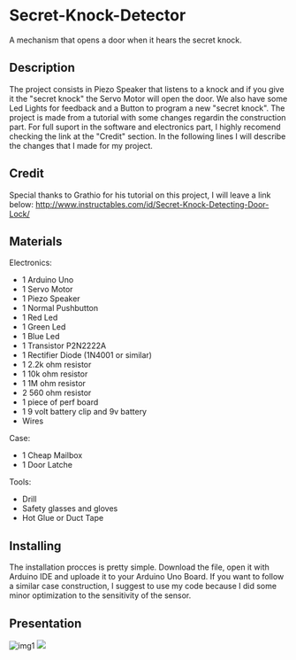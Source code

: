 # Secret-Knock-Detector
A mechanism that opens a door when it hears the secret knock.

## Description
The project consists in Piezo Speaker that  listens to a knock and if you give it the "secret knock" the Servo Motor will open the door. We also have some Led Lights for feedback and a Button to program a new "secret knock". The project is made from a tutorial with some changes regardin the construction part. For full suport in the software and electronics part, I highly recomend checking the link at the "Credit" section. In the following lines I will describe the changes that I made for my project.

## Credit
Special thanks to Grathio for his tutorial on this project, I will leave a link below:
http://www.instructables.com/id/Secret-Knock-Detecting-Door-Lock/

## Materials

Electronics:
* 1 Arduino Uno
* 1 Servo Motor
* 1 Piezo Speaker
* 1 Normal Pushbutton
* 1 Red Led
* 1 Green Led
* 1 Blue Led
* 1 Transistor P2N2222A
* 1 Rectifier Diode (1N4001 or similar)
* 1 2.2k ohm resistor
* 1 10k ohm resistor
* 1 1M ohm resistor
* 2 560 ohm resistor
* 1 piece of perf board
* 1 9 volt battery clip and 9v battery
*  Wires

Case:
* 1 Cheap Mailbox
* 1 Door Latche

Tools:
* Drill
* Safety glasses and gloves
* Hot Glue or Duct Tape

## Installing
The installation procces is pretty simple. Download the file, open it with Arduino IDE and uploade it to your Arduino Uno Board. If you want to follow a similar case construction, I suggest to use my code because I did some minor optimization to the sensitivity of the sensor. 

## Presentation

![img1](https://user-images.githubusercontent.com/19936310/37115855-1f39db6a-2255-11e8-84a3-dc9202c4556e.jpg)
![](demo.gif)
